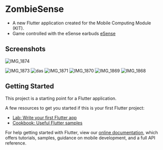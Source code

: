 # ZombieSense

- A new Flutter application created for the Mobile Computing Module (KIT).
- Game controlled with the eSense earbuds [eSense](https://www.esense.io/share/eSense-User-Documentation.pdf)


## Screenshots

![IMG_1874](https://user-images.githubusercontent.com/67796174/116731476-066a4000-a9ea-11eb-8272-9f27c2da0e4b.PNG)

![IMG_1873](https://user-images.githubusercontent.com/67796174/116731483-079b6d00-a9ea-11eb-8234-237439a7ce88.PNG)
![das](https://user-images.githubusercontent.com/67796174/116731488-08cc9a00-a9ea-11eb-8b82-2d4dd4783b11.PNG)
![IMG_1871](https://user-images.githubusercontent.com/67796174/116731495-0a965d80-a9ea-11eb-94ed-3a837057e5f3.PNG)
![IMG_1870](https://user-images.githubusercontent.com/67796174/116731496-0bc78a80-a9ea-11eb-9d64-4bbb176c6314.PNG)
![IMG_1869](https://user-images.githubusercontent.com/67796174/116731529-16821f80-a9ea-11eb-9510-550905815943.PNG)
![IMG_1868](https://user-images.githubusercontent.com/67796174/116731532-17b34c80-a9ea-11eb-8306-b95ccdfca386.jpg)



## Getting Started

This project is a starting point for a Flutter application.

A few resources to get you started if this is your first Flutter project:

- [Lab: Write your first Flutter app](https://flutter.dev/docs/get-started/codelab)
- [Cookbook: Useful Flutter samples](https://flutter.dev/docs/cookbook)

For help getting started with Flutter, view our
[online documentation](https://flutter.dev/docs), which offers tutorials,
samples, guidance on mobile development, and a full API reference.

